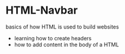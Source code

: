 # HTML-Navbar
 basics of how HTML is used to build websites
 - learning how to create headers
 - how to add content in the body of a HTML 
